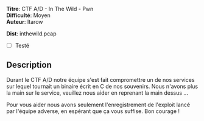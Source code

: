 **Titre**: CTF A/D - In The Wild - Pwn <br>
**Difficulté**: Moyen <br>
**Auteur**: Itarow <br>

**Dist**: inthewild.pcap

- [ ] Testé

## Description

Durant le CTF A/D notre équipe s'est fait compromettre un de nos services sur lequel tournait un binaire écrit en C de nos souvenirs. Nous n'avons plus la main sur le service, veuillez nous aider en reprenant la main dessus ...

Pour vous aider nous avons seulement l'enregistrement de l'exploit lancé par l'équipe adverse, en espérant que ça vous suffise. Bon courage !


